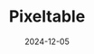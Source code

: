 ---  
layout: startup_page  
title: "Pixeltable"  
id: "pixeltable.com"  
permalink: "/pixeltablepixeltable.com12052024/"  
website: "http://www.pixeltable.com/"  
funding_round: "Seed"  
funding_amount: "$5.5M"  
investors: "The General Partnership, Exceptional Capital, South Park Commons, Liquid 2, Serena Data ventures, Michael Stoppelman, Wes McKinney, Bill Hsieh, Steven Mih"  
about: "Pixeltable provides an open-source AI data infrastructure with a declarative interface for managing multimodal data workloads. It simplifies AI application development by reducing infrastructure code and compute waste, allowing teams to focus on innovation rather than data management. Its unified approach handles various data types, enabling faster deployment of production-ready AI applications."  
markets: "AI, Data Infrastructure"  
hq: "San Francisco, California, United States"  
founded_year: "2024"  
linkedin: "https://www.linkedin.com/company/pixeltablehq"  
twitter: "https://twitter.com/pixeltablehq"  
instagram: ""  
facebook: ""  
crunchbase: ""  
pitchbook: "https://pitchbook.com/profiles/company/652518-10"  

date_display: "05-Dec-2024"  
date: "2024-12-05"

# SEO Optimization  
meta_title: "Pixeltable - Seed Funding ($5.5M)"  
meta_description: "Pixeltable, Pixeltable provides an open-source AI data infrastructure with a declarative interface for managing multimodal data workloads. It simplifies AI applic..."  
meta_keywords: "Pixeltable, AI, Data Infrastructure, Seed funding"  
canonical_url: "https://startup.projectstartups.com/pixeltablepixeltable.com12052024/"  
---